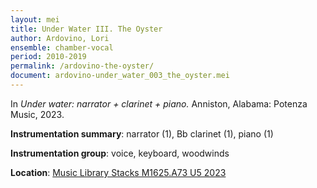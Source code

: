 ```yaml
---
layout: mei
title: Under Water III. The Oyster  
author: Ardovino, Lori
ensemble: chamber-vocal 
period: 2010-2019
permalink: /ardovino-the-oyster/
document: ardovino-under_water_003_the_oyster.mei
---
```


In *Under water: narrator + clarinet + piano.* Anniston, Alabama: Potenza Music, 2023.

**Instrumentation summary**: narrator (1), Bb clarinet (1), piano (1)  

**Instrumentation group**: voice, keyboard, woodwinds 

**Location**: <a href="https://tufts.primo.exlibrisgroup.com/permalink/01TUN_INST/1kc9gia/alma991018897373003851" target="_blank">Music Library Stacks M1625.A73 U5 2023</a>